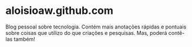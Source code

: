 aloisioaw.github.com
====================

Blog pessoal sobre tecnologia. Contém mais anotações rápidas e pontuais sobre coisas que utilizo do que criações e pesquisas. Mas, poderá contê-las também!
